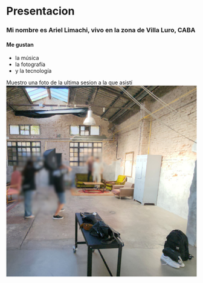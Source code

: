 # Presentacion

### Mi nombre es Ariel Limachi, vivo en la zona de Villa Luro, CABA
#### Me gustan
 - la música
 - la fotografía
 - y la tecnología

Muestro una foto de la ultima sesion a la que asistí
![Quizas demasiada resolución](/sesionmarzo1803.png)

